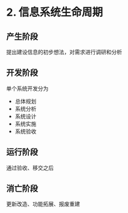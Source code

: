 # 2. 信息系统生命周期

## 产生阶段

提出建设信息的初步想法，对需求进行调研和分析

## 开发阶段

单个系统开发分为

- 总体规划
- 系统分析
- 系统设计
- 系统实施
- 系统验收

## 运行阶段

通过验收、移交之后

## 消亡阶段

更新改造、功能拓展、报废重建

